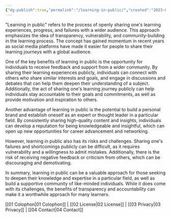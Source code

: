 ```yaml
---
{"dg-publish":true,"permalink":"/learning-in-public/","created":"2023-03-19T16:30:38.669-04:00","updated":"2023-03-25T10:32:47.464-04:00"}
---
```


"Learning in public" refers to the process of openly sharing one's learning experiences, progress, and failures with a wider audience. This approach emphasizes the idea of transparency, vulnerability, and community-building in the learning process. The concept has gained momentum in recent years as social media platforms have made it easier for people to share their learning journeys with a global audience.

One of the key benefits of learning in public is the opportunity for individuals to receive feedback and support from a wider community. By sharing their learning experiences publicly, individuals can connect with others who share similar interests and goals, and engage in discussions and debates that can help them deepen their understanding of a subject. Additionally, the act of sharing one's learning journey publicly can help individuals stay accountable to their goals and commitments, as well as provide motivation and inspiration to others.

Another advantage of learning in public is the potential to build a personal brand and establish oneself as an expert or thought leader in a particular field. By consistently sharing high-quality content and insights, individuals can develop a reputation for being knowledgeable and insightful, which can open up new opportunities for career advancement and networking.

However, learning in public also has its risks and challenges. Sharing one's failures and shortcomings publicly can be difficult, as it requires vulnerability and a willingness to admit mistakes. Additionally, there is the risk of receiving negative feedback or criticism from others, which can be discouraging and demotivating.

In summary, learning in public can be a valuable approach for those seeking to deepen their knowledge and expertise in a particular field, as well as build a supportive community of like-minded individuals. While it does come with its challenges, the benefits of transparency and accountability can make it a worthwhile approach for many learners.


<div class="transclusion internal-embed is-loaded"><div class="markdown-embed">



[[01 Colophon\|01 Colophon]] | [[02 License\|02 License]] | [[03 Privacy\|03 Privacy]] | [[04 Contact\|04 Contact]]

</div></div>
